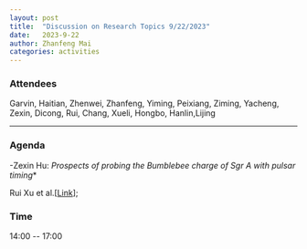 ```yaml
---
layout: post
title:  "Discussion on Research Topics 9/22/2023"
date:   2023-9-22
author: Zhanfeng Mai
categories: activities
---
```



### Attendees

Garvin, Haitian, Zhenwei, Zhanfeng, Yiming, Peixiang, Ziming, Yacheng, Zexin, Dicong, Rui, Chang, Xueli, Hongbo, Hanlin,Lijing

---

### Agenda


-Zexin Hu: **Prospects of probing the Bumblebee charge of Sgr A* with pulsar timing**


 Rui Xu et al.[[Link](https://journals.aps.org/prd/abstract/10.1103/PhysRevD.107.024011)];

 


      
     
       
  
       
  
       

          
### Time

14:00  -- 17:00 
